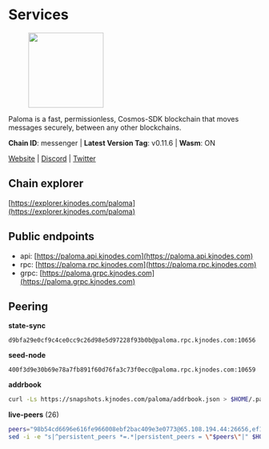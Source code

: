 # Services

<figure><img src="https://raw.githubusercontent.com/kj89/testnet_manuals/main/pingpub/logos/paloma.png" width="150" alt=""><figcaption></figcaption></figure>

Paloma is a fast, permissionless, Cosmos-SDK blockchain that  moves messages securely, between any other blockchains.

**Chain ID**: messenger | **Latest Version Tag**: v0.11.6 | **Wasm**: ON

[Website](https://www.palomachain.com) | [Discord](https://discord.gg/tKVFpfdSw4) | [Twitter](https://twitter.com/paloma_chain)




## Chain explorer
[https://explorer.kjnodes.com/paloma](https://explorer.kjnodes.com/paloma)

## Public endpoints

* api: [https://paloma.api.kjnodes.com](https://paloma.api.kjnodes.com)
* rpc: [https://paloma.rpc.kjnodes.com](https://paloma.rpc.kjnodes.com)
* grpc: [https://paloma.grpc.kjnodes.com](https://paloma.grpc.kjnodes.com)

## Peering

**state-sync**

```text
d9bfa29e0cf9c4ce0cc9c26d98e5d97228f93b0b@paloma.rpc.kjnodes.com:10656
```

**seed-node**

```text
400f3d9e30b69e78a7fb891f60d76fa3c73f0ecc@paloma.rpc.kjnodes.com:10659
```

**addrbook**
```bash
curl -Ls https://snapshots.kjnodes.com/paloma/addrbook.json > $HOME/.paloma/config/addrbook.json
```

**live-peers** (26)
```bash
peers="98b54cd6696e616fe966008ebf2bac409e3e0773@65.108.194.44:26656,ef1cd7da8319351b51ec930924929d03a5b76dc3@65.108.225.57:26656,15f4b11b50810b5046679a12b494e42a2c9034fd@65.109.30.12:26656,dfa0d66a3713bf6b49bc509a2a4fc75bee042a30@23.88.77.188:20009,9581fadb9a32f2af89d575bb0f2661b9bb216d41@46.4.23.108:26656,b92c94f00b46500a5ff8920acd438c0873c2f9da@50.116.13.101:26656,60066422d3b70fbf7571012b267dc2cccd9603d5@149.102.156.223:26656,22e7a98b54070bee0f504305d9ed0fb7a2b24ab6@34.221.60.207:26656,d9bfa29e0cf9c4ce0cc9c26d98e5d97228f93b0b@65.109.88.38:10656,471a09da6fafb67bff3aa1f01e00fd1830e53262@136.243.94.138:26656,08c242d4505c5db223647069fdc0acb6e90079aa@65.109.106.214:26656,e4b7cdd48c39c355e9a3480f4f4d5afab8fb0e08@46.0.203.78:26637,1a0232b9426aa1c7a78c92a2136b69d050bb6942@65.108.224.126:26656,16f0d09580054101394ea08bbb48b1ad5bb91a27@95.214.52.144:10656,7e93f6409ade895fe301b502d6fb9dfb96343a34@135.125.5.34:54056,31177b544fcf1cae76e3560812f4f901cab27126@65.109.61.175:26656,cb8a1e9e12ac06dbd565311137f6c93d66fd96f8@104.167.221.18:26656,9cf215d69773173a4c40eb2e811cea8aa7e37432@213.239.216.252:21656,d73f7f6de427369a60245725047f49b1fd0e0a2f@65.108.199.26:31656,527200c42834243b6dc8dacbe26423b7e6577e0f@138.201.129.102:26656,5d4b63fe9d5dcc73ee2049f7d424eeb5da37d710@65.109.122.105:61956,6ee0ed8ddb1eaaf095686962d71fddb1383b5199@65.21.138.123:26656,7eae755c119f538e0dc99f3c37289de628bc9526@209.182.239.169:26656,53f37ac93aec70dea3abc40108f42a00877b4665@64.227.142.91:26656,317141e329bc214a76ba92201f6818574ebe5323@135.181.114.98:36656,b3ba407aef9e18e16e8e9a3b523a1b026dabeab3@84.46.248.174:26656"
sed -i -e "s|^persistent_peers *=.*|persistent_peers = \"$peers\"|" $HOME/.paloma/config/config.toml
```
